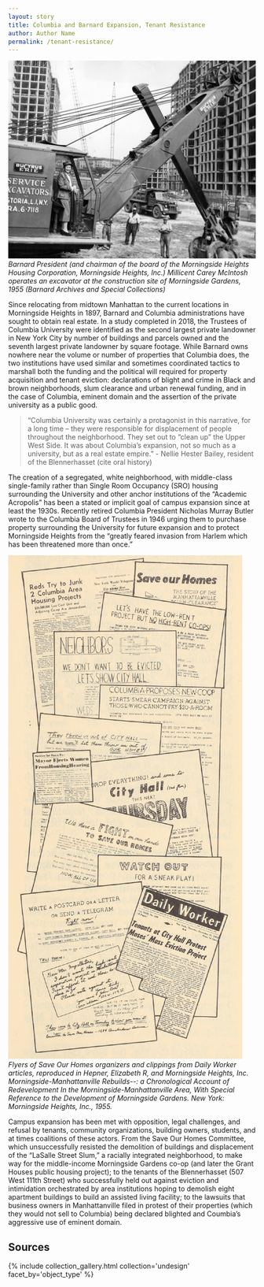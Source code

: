 ```yaml
---
layout: story
title: Columbia and Barnard Expansion, Tenant Resistance
author: Author Name
permalink: /tenant-resistance/
---
```


![Archival photo of Barnard College President Millicent Carey McIntosh operating an excavator](../img/excavator.png)
*Barnard President (and chairman of the board of the Morningside Heights Housing Corporation, Morningside Heights, Inc.) Millicent Carey McIntosh operates an excavator at the construction site of Morningside Gardens, 1955 (Barnard Archives and Special Collections)*

Since relocating from midtown Manhattan to the current locations in Morningside Heights in 1897, Barnard and Columbia administrations have sought to obtain real estate. In a study completed in 2018, the Trustees of Columbia University were identified as the second largest private landowner in New York City by number of buildings and parcels owned and the seventh largest private landowner by square footage. While Barnard owns nowhere near the volume or number of properties that Columbia does, the two institutions have used similar and sometimes coordinated tactics to marshall both the funding and the political will required for property acquisition and tenant eviction: declarations of blight and crime in Black and brown neighborhoods, slum clearance and urban renewal funding, and in the case of Columbia, eminent domain and the assertion of the private university as a public good. 

> “Columbia University was certainly a protagonist in this narrative, for a long time – they were responsible for displacement of people throughout the neighborhood. They set out to “clean up” the Upper West Side. It was about Columbia’s expansion, not so much as a university, but as a real estate empire.” - Nellie Hester Bailey, resident of the Blennerhasset (cite oral history)

The creation of a segregated, white neighborhood, with middle-class single-family rather than Single Room Occupancy (SRO) housing surrounding the University and other anchor institutions of the “Academic Acropolis” has been a stated or implicit goal of campus expansion since at least the 1930s. Recently retired Columbia President Nicholas Murray Butler wrote to the Columbia Board of Trustees in 1946 urging them to purchase property surrounding the University for future expansion and to protect Morningside Heights from the “greatly feared invasion from Harlem which has been threatened more than once.”

![Collage of flyers from the Daily Worker](../img/dailyworker.png)
*Flyers of Save Our Homes organizers and clippings from Daily Worker articles, reproduced in Hepner, Elizabeth R, and Morningside Heights, Inc. Morningside-Manhattanville Rebuilds--: a Chronological Account of Redevelopment In the Morningside-Manhattanville Area, With Special Reference to the Development of Morningside Gardens. New York: Morningside Heights, Inc., 1955.*

Campus expansion has been met with opposition, legal challenges, and refusal by tenants, community organizations, building owners, students, and at times coalitions of these actors. From the Save Our Homes Committee, which unsuccessfully resisted the demolition of buildings and displacement of the “LaSalle Street Slum,” a racially integrated neighborhood, to make way for the middle-income Morningside Gardens co-op (and later the Grant Houses public housing project); to the tenants of the Blennerhasset (507 West 111th Street) who successfully held out against eviction and intimidation orchestrated by area institutions hoping to demolish eight apartment buildings to build an assisted living facility; to the lawsuits that business owners in Manhattanville filed in protest of their properties (which they would not sell to Columbia) being declared blighted and Coumbia’s aggressive use of eminent domain. 

## Sources

{% include collection_gallery.html collection='undesign' facet_by='object_type' %}